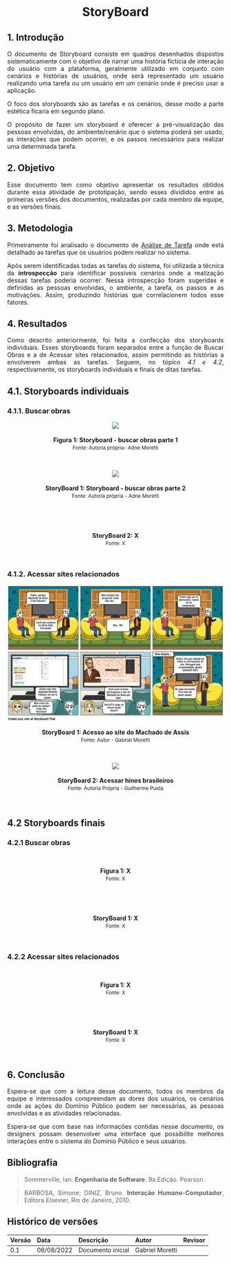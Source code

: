 # <center> StoryBoard

<div align='justify'>

## 1. Introdução
O documento de Storyboard consiste em quadros desenhados dispostos sistematicamente com o objetivo de narrar uma história fictícia de interação do usuário com a plataforma, geralmente utilizado em conjunto com cenários e histórias de usuários, onde será representado um usuário realizando uma tarefa ou um usuário em um cenário onde é preciso usar a aplicação.

O foco dos storyboards são as tarefas e os cenários, desse modo a parte estética ficaria em segundo plano.

O propósito de fazer um storyboard é oferecer a pré-visualização das pessoas envolvidas, do ambiente/cenário que o sistema poderá ser usado, as interações que podem ocorrer, e os passos necessários para realizar uma determinada tarefa.

## 2. Objetivo
Esse documento tem como objetivo apresentar os resultados obtidos durante essa atividade de prototipação, sendo esses divididos entre as primeiras versões dos documentos, realizadas por cada membro da equipe, e as versões finais.

## 3. Metodologia
Primeiramente foi analisado o documento de [Análise de Tarefa](../../analiseRequisitos/analiseTarefas.md) onde está detalhado as tarefas que os usuários podem realizar no sistema.

Após serem identificadas todas as tarefas do sistema, foi utilizada a técnica da **introspecção** para identificar possíveis cenários onde a realização dessas tarefas poderia ocorrer. Nessa introspecção foram sugeridas e definidas as pessoas envolvidas, o ambiente, a tarefa, os passos e as motivações. Assim, produzindo histórias que correlacionem todos esse fatores.

## 4. Resultados

Como descrito anteriormente, foi feita a confecção dos storyboards individuais. Esses storyboards foram separados entre a função de Buscar Obras e a de Acessar sites relacionados, assim permitindo as histórias a envolverem ambas as tarefas. Seguem, no tópico _4.1 e 4.2_, respectivamente, os storyboards individuais e finais de ditas tarefas.

## 4.1. Storyboards individuais

### 4.1.1. Buscar obras

<p align="center">
<img src='https://user-images.githubusercontent.com/64036847/183446056-1d44df60-c133-48cb-a560-d28bd27b5fe3.jpeg' width=500px>
  <figcaption align='center'>
    <b>Figura 1: Storyboard - buscar obras parte 1</b>
    </br>
    <small>Fonte: Autoria própria- Adne Moretti</small>
  </figcaption>
</p></br>

<p align="center">
<img src='https://user-images.githubusercontent.com/64036847/183510651-742de894-4d3f-480e-838c-847572af930e.jpeg' width=500px>
  <figcaption align='center'>
    <b>StoryBoard 1: Storyboard - buscar obras parte 2</b>
    </br>
    <small>Fonte: Autoria própria - Adne Moretti</small>
  </figcaption>
</p></br>

<p align="center">
<img src=''>
  <figcaption align='center'>
    <b>StoryBoard 2: X </b>
    </br>
    <small>Fonte: X</small>
  </figcaption>
</p></br>

### 4.1.2. Acessar sites relacionados

<p align="center">
<img src='../../assets/imagens/storyboards/storyboard_Gabriel.png'>
  <figcaption align='center'>
    <b>StoryBoard 1: Acesso ao site do Machado de Assis</b>
    </br>
    <small>Fonte: Autor - Gabriel Moretti</small>
  </figcaption>
</p></br>

<p align="center">
  <img src='https://user-images.githubusercontent.com/70032505/183531967-e5d34052-ed2e-42d6-a0e3-15565a658edb.png'>
  <figcaption align='center'>
    <b>StoryBoard 2: Acessar hinos brasileiros</b>
    </br>
  <small>Fonte: Autoria Própria - Guilherme Puida</small>
  </figcaption>
  </p></br>

## 4.2 Storyboards finais

### 4.2.1 Buscar obras

<p align="center">
<img src=''>
  <figcaption align='center'>
    <b>Figura 1: X</b>
    </br>
    <small>Fonte: X</small>
  </figcaption>
</p></br>

<p align="center">
<img src=''>
  <figcaption align='center'>
    <b>StoryBoard 1: X</b>
    </br>
    <small>Fonte: X</small>
  </figcaption>
</p></br>

### 4.2.2 Acessar sites relacionados

<p align="center">
<img src=''>
  <figcaption align='center'>
    <b>Figura 1: X</b>
    </br>
    <small>Fonte: X</small>
  </figcaption>
</p></br>

<p align="center">
<img src=''>
  <figcaption align='center'>
    <b>StoryBoard 1: X</b>
    </br>
    <small>Fonte: X</small>
  </figcaption>
</p></br>

## 6. Conclusão

Espera-se que com a leitura desse documento, todos os membros da equipe e interessados compreendam as dores dos usuários, os cenários onde as ações do Domínio Público podem ser necessárias, as pessoas envolvidas e as atividades relacionadas.

Espera-se que com base nas informações contidas nesse documento, os designers possam desenvolver uma interface que possibilite melhores interações entre o sistema do Domínio Público e seus usuários.

## Bibliografia

>Sommerville, Ian. **Engenharia de Software**. 9a Edição. Pearson.

>BARBOSA, Simone; DINIZ, Bruno. **Interação Humano-Computador**, Editora Elsevier, Rio de Janeiro, 2010.

## Histórico de versões

| Versão | Data       | Descrição                                 | Autor        | Revisor   |
| ------ | ---------- | ----------------------------------------- | ------------ | --------- |
| 0.1    | 06/08/2022 | Documento inicial                         | Gabriel Moretti  |  |
